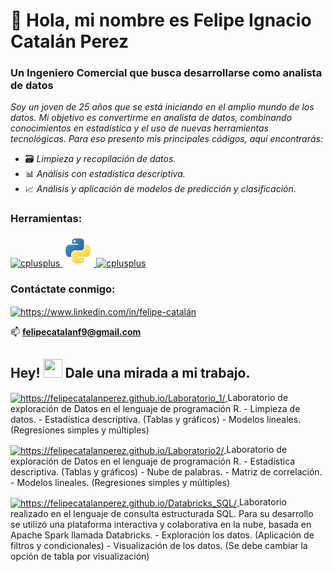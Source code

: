 <h1 align="left"> 👋 Hola, mi nombre es Felipe Ignacio Catalán Perez</h1>
<h3 align="left">Un Ingeniero Comercial que busca desarrollarse como analista de datos</h3>

*Soy un joven de 25 años que se está iniciando en el amplio mundo de los datos. Mi objetivo es convertirme en analista de datos, combinando conocimientos en estadística y el uso de nuevas herramientas tecnológicas. Para eso presento mis principales códigos, aquí encontrarás:*

- :card_file_box: *Limpieza y recopilación de datos.*
- :bar_chart: *Análisis con estadística descriptiva.*
- :chart_with_upwards_trend: *Análisis y aplicación de modelos de predicción y clasificación.*

<h3 align="left">Herramientas:</h3>

<p align="left"> 
<a href="https://www.rstudio.com/" target="_blank" rel="noreferrer"> <img src="https://www.rstudio.com/assets/img/logo.svg" alt="cplusplus" width="60" height="60"/> </a> 
<a href="https://www.python.org" target="_blank" rel="noreferrer"> <img src="https://raw.githubusercontent.com/devicons/devicon/master/icons/python/python-original.svg" alt="python" width="50" height="50"/> </a> 
<a href="https://github.com/FelipeCatalanPerez" target="_blank" rel="noreferrer"> <img src="https://uxwing.com/wp-content/themes/uxwing/download/file-and-folder-type/sql-icon.png" alt="cplusplus" width="40" height="40"/> </a> 
</p>

<h3 align="left">Contáctate conmigo:</h3>
<p align="left">
<a href="https://www.linkedin.com/in/felipe-catalán" target="blank"><img align="center" src="https://raw.githubusercontent.com/rahuldkjain/github-profile-readme-generator/master/src/images/icons/Social/linked-in-alt.svg" alt="https://www.linkedin.com/in/felipe-catalán" height="30" width="40" /></a>
</p>

📫 **felipecatalanf9@gmail.com**

## Hey! <img src="https://www.gifss.com/cuerpo-humano/ojos/images/gif-ojos-5.gif" width="30" height="30" /> Dale una mirada a mi trabajo.

<p align="left">
<a 
href="https://felipecatalanperez.github.io/Laboratorio_1/" 
target="blank"><img align="center" 
src="https://svgsilh.com/svg/146021.svg" 
alt="https://felipecatalanperez.github.io/Laboratorio_1/" height="70" width="70" /> </a> Laboratorio de exploración de Datos en el lenguaje de programación R.
-	Limpieza de datos.
-	Estadística descriptiva. (Tablas y gráficos)
-	Modelos lineales. (Regresiones simples y múltiples)

</p>

<p align="left">
<a 
href="https://felipecatalanperez.github.io/Laboratorio2/" 
target="blank"><img align="center" 
src="https://svgsilh.com/svg/150791.svg" 
alt="https://felipecatalanperez.github.io/Laboratorio2/" height="70" width="70" /> </a> Laboratorio de exploración de Datos en el lenguaje de programación R. 
- Estadística descriptiva. (Tablas y gráficos)
-	Nube de palabras.
-	Matriz de correlación.
-	Modelos lineales. (Regresiones simples y múltiples)
</p>

<p align="left">
<a 
href="https://felipecatalanperez.github.io/Databricks_SQL/" 
target="blank"><img align="center" 
src="https://svgsilh.com/svg/33766.svg" 
alt="https://felipecatalanperez.github.io/Databricks_SQL/" height="70" width="70" /> </a>
Laboratorio realizado en el lenguaje de consulta estructurada SQL. Para su desarrollo se utilizó una plataforma interactiva y colaborativa en la nube, basada en Apache Spark llamada Databricks.
-	Exploración los datos. (Aplicación de filtros y condicionales)
-	Visualización de los datos. (Se debe cambiar la opción de tabla por visualización)
</p>





